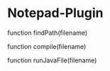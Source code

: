 # Notepad-Plugin
function findPath(filename)

function compile(filename)

function runJavaFile(filename)
